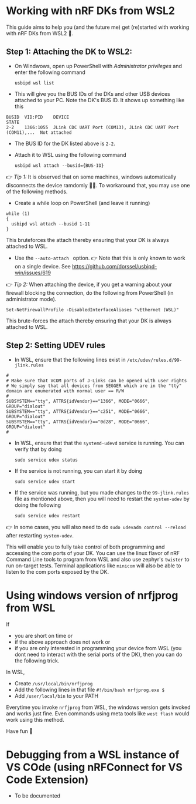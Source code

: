 # Working with nRF DKs from WSL2 

This guide aims to help you (and the future me) get (re)started with working with nRF DKs from WSL2 🐧.

## Step 1: Attaching the DK to WSL2: 
- On Windwows, open up PowerShell with _Administrator privileges_ and enter the following command

  `usbipd wsl list`
- This will give you the BUS IDs of the DKs and other USB devices attached to your PC. Note the DK's BUS ID. It shows up something like this

``` 
BUSID  VID:PID    DEVICE                                                        STATE
2-2    1366:1055  JLink CDC UART Port (COM13), JLink CDC UART Port (COM11),...  Not attached
```

- The BUS ID for the DK listed above is `2-2`. 
- Attach it to WSL using the following command
  
  `usbipd wsl attach --busid={BUS-ID}`


:point_right: *Tip 1:* It is observed that on some machines, windows automatically disconnects the device ramdomly 🤷‍♀️. To workaround that, you may use one of the following methods.
  - Create a while loop on PowerShell (and leave it running)

  ```
  while (1)
  {
    usbipd wsl attach --busid 1-11
  }
  ```
  This bruteforces the attach thereby ensuring that your DK is always attached to WSL.
  - Use the `--auto-attach ` option. 👉 Note that this is only known to work on a single device. See https://github.com/dorssel/usbipd-win/issues/619


:point_right: *Tip 2:* When attaching the device, if you get a warning about your firewall blocking the connection, do the following from PowerShell (in administrator mode).

```
Set-NetFirewallProfile -DisabledInterfaceAliases "vEthernet (WSL)"
```

This brute-forces the attach thereby ensuring that your DK is always attached to WSL.

## Step 2: Setting UDEV rules

- In WSL, ensure that the following lines exist in `/etc/udev/rules.d/99-jlink.rules`
```
#
# Make sure that VCOM ports of J-Links can be opened with user rights
# We simply say that all devices from SEGGER which are in the "tty" domain are enumerated with normal user == R/W
#
SUBSYSTEM=="tty", ATTRS{idVendor}=="1366", MODE="0666", GROUP="dialout"
SUBSYSTEM=="tty", ATTRS{idVendor}=="c251", MODE="0666", GROUP="dialout"
SUBSYSTEM=="tty", ATTRS{idVendor}=="0d28", MODE="0666", GROUP="dialout"
#
```
- In WSL, ensure that that the `systemd-udevd` service is running. You can verify that by doing

  ```
  sudo service udev status
  ```
- If the service is not running, you can start it by doing

  ```
  sudo service udev start
  ```
  
- If the service was running, but you made changes to the `99-jlink.rules` file as mentioned above, then you will need to restart the `system-udev` by doing the following

  ```
  sudo service udev restart
  ```
  
👉 In some cases, you will also need to do  `sudo udevadm control --reload` after restarting `system-udev`.

This will enable you to fully take control of both programming and accessing the com ports of your DK. You can use the linux flavor of nRF Command Line tools to program from WSL and also use zephyr's `twister` to run on-target tests. 
Terminal applications like `minicom` will also be able to listen to the com ports exposed by the DK.

# Using windows version of nrfjprog from WSL

If 
- you are short on time or 
- if the above approach does not work or 
- if you are only interested in programming your device from WSL (you dont need to interact with the serial ports of the DK),
then you can do the following trick.

In WSL, 
- Create `/usr/local/bin/nrfjprog`
- Add the following lines in that file
``
#!/bin/bash
nrfjprog.exe $
``
- Add `/user/local/bin` to your PATH

Everytime you invoke `nrfjprog` from WSL, the windows version gets invoked and works just fine. Even commands using meta tools like `west flash` would work using this method.

Have fun 🥳

# Debugging from a WSL instance of VS COde (using nRFConnect for VS Code Extension)

- To be documented
